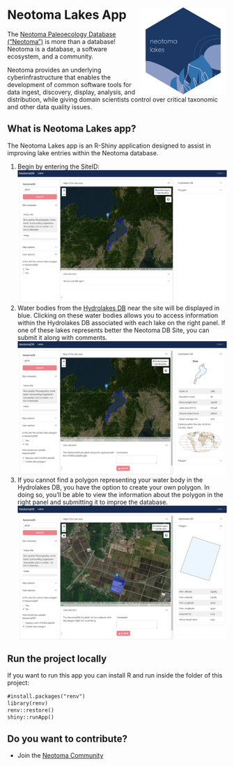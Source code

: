 
<!-- README.md is generated from README.Rmd. Please edit that file -->

# Neotoma Lakes App <img src="www/neotomalakes_logo.png" align="right" height="200" />

<!-- badges: start -->

<!-- badges: end -->

The [Neotoma Paleoecology Database
(“Neotoma”)](https://www.neotomadb.org/) is more than a database!
Neotoma is a database, a software ecosystem, and a community.

Neotoma provides an underlying cyberinfrastructure that enables the
development of common software tools for data ingest, discovery,
display, analysis, and distribution, while giving domain scientists
control over critical taxonomic and other data quality issues.

## What is Neotoma Lakes app?

The Neotoma Lakes app is an R-Shiny application designed to assist in
improving lake entries within the Neotoma database.

1.  Begin by entering the SiteID: ![](www/siteid_screen.png)
2.  Water bodies from the [Hydrolakes
    DB](https://wp.geog.mcgill.ca/hydrolab/hydrolakes/) near the site
    will be displayed in blue. Clicking on these water bodies allows you
    to access information within the Hydrolakes DB associated with each
    lake on the right panel. If one of these lakes represents better the
    Neotoma DB Site, you can submit it along with comments.
    ![](www/hydrolakes_screen.png)
3.  If you cannot find a polygon representing your water body in the
    Hydrolakes DB, you have the option to create your own polygon. In
    doing so, you’ll be able to view the information about the polygon
    in the right panel and submitting it to improe the database.
    ![](www/create_poly_screen.png)

## Run the project locally

If you want to run this app you can install R and run inside the folder
of this project:

    #install.packages("renv")
    library(renv)
    renv::restore()
    shiny::runApp()

## Do you want to contribute?

- Join the [Neotoma
  Community](https://www.neotomadb.org/about/join-the-neotoma-community)
